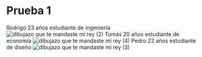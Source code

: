 # Prueba 1
Rodrigo 23 años estudiante de ingeniería
![dibujazo que te mandaste mi rey (2)](https://user-images.githubusercontent.com/101114664/160781703-b4af4c36-5646-44a3-a610-16f7a73d6709.jpg)
Tomás 20 años estudiante de economía
![dibujazo que te mandaste mi rey (4)](https://user-images.githubusercontent.com/101114664/160781707-52cfaa8e-892b-47a5-a614-b27772e4da54.jpg)
Pedro 22 años estudiante de diseño
![dibujazo que te mandaste mi rey (3)](https://user-images.githubusercontent.com/101114664/160781708-8d151dc7-08ac-44cc-9e04-cf8f050c3e66.jpg)
